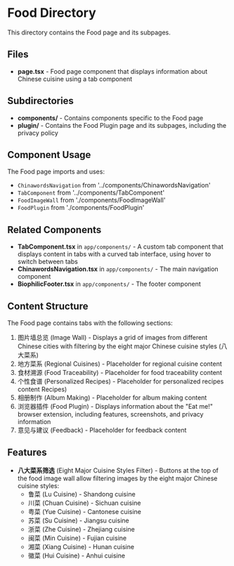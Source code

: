 # Food Directory

This directory contains the Food page and its subpages.

## Files

- **page.tsx** - Food page component that displays information about Chinese cuisine using a tab component

## Subdirectories

- **components/** - Contains components specific to the Food page
- **plugin/** - Contains the Food Plugin page and its subpages, including the privacy policy

## Component Usage

The Food page imports and uses:

- `ChinawordsNavigation` from '../components/ChinawordsNavigation'
- `TabComponent` from '../components/TabComponent'
- `FoodImageWall` from './components/FoodImageWall'
- `FoodPlugin` from './components/FoodPlugin'

## Related Components

- **TabComponent.tsx** in `app/components/` - A custom tab component that displays content in tabs with a curved tab interface, using hover to switch between tabs
- **ChinawordsNavigation.tsx** in `app/components/` - The main navigation component
- **BiophilicFooter.tsx** in `app/components/` - The footer component

## Content Structure

The Food page contains tabs with the following sections:

1. 图片墙总览 (Image Wall) - Displays a grid of images from different Chinese cities with filtering by the eight major Chinese cuisine styles (八大菜系)
2. 地方菜系 (Regional Cuisines) - Placeholder for regional cuisine content
3. 食材溯源 (Food Traceability) - Placeholder for food traceability content
4. 个性食谱 (Personalized Recipes) - Placeholder for personalized recipes content Recipes)
5. 相册制作 (Album Making) - Placeholder for album making content
6. 浏览器插件 (Food Plugin) - Displays information about the "Eat me!" browser extension, including features, screenshots, and privacy information
7. 意见与建议 (Feedback) - Placeholder for feedback content

## Features

- **八大菜系筛选** (Eight Major Cuisine Styles Filter) - Buttons at the top of the food image wall allow filtering images by the eight major Chinese cuisine styles:
  - 鲁菜 (Lu Cuisine) - Shandong cuisine
  - 川菜 (Chuan Cuisine) - Sichuan cuisine
  - 粤菜 (Yue Cuisine) - Cantonese cuisine
  - 苏菜 (Su Cuisine) - Jiangsu cuisine
  - 浙菜 (Zhe Cuisine) - Zhejiang cuisine
  - 闽菜 (Min Cuisine) - Fujian cuisine
  - 湘菜 (Xiang Cuisine) - Hunan cuisine
  - 徽菜 (Hui Cuisine) - Anhui cuisine
